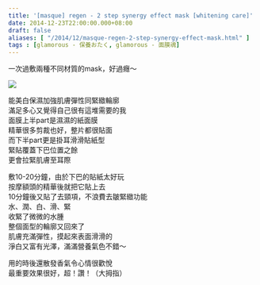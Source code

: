 ```yaml
---
title: '[masque] regen - 2 step synergy effect mask [whitening care]'
date: 2014-12-23T22:00:00.000+08:00
draft: false
aliases: [ "/2014/12/masque-regen-2-step-synergy-effect-mask.html" ]
tags : [glamorous - 保養おたく, glamorous - 面膜魂]
---
```


一次過敷兩種不同材質的mask，好過癮～  

[![](https://farm8.staticflickr.com/7477/15874915549_4a2859840a_z.jpg)](https://farm8.staticflickr.com/7477/15874915549_4a2859840a_z.jpg)

能美白保濕加強肌膚彈性同緊緻輪廓  
滿足多心又覺得自己很有這堆需要的我  
面膜上半part是濕濕的紙面膜  
精華很多剪裁也好，整片都很貼面  
而下半part更是掛耳滑滑貼紙型  
緊貼覆蓋下巴位置之餘  
更會拉緊肌膚至耳際  
  
敷10-20分鐘，由於下巴的貼紙太好玩  
按摩額頭的精華後就把它貼上去  
10分鐘後又貼了去頸項，不浪費去皺緊緻功能  
水、潤、白、滑、緊  
收緊了微微的水腫  
整個面型的輪廓又回來了  
肌膚充滿彈性，摸起來表面滑滑的  
淨白又富有光澤，滿滿營養氣色不錯～  
  
用的時後還散發香氣令心情很歡悅  
最重要效果很好，超！讚！（大拇指）